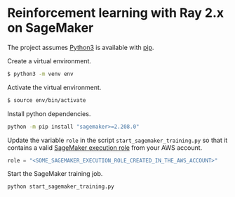 # Reinforcement learning with Ray 2.x on SageMaker

The project assumes [Python3](https://www.python.org/downloads/) is available with [pip](https://pip.pypa.io/en/stable/installation/).

Create a virtual environment.
```bash
$ python3 -m venv env
```

Activate the virtual environment.
```bash
$ source env/bin/activate
```

Install python dependencies.
```bash
python -m pip install "sagemaker>=2.208.0"
```

Update the variable `role` in the script `start_sagemaker_training.py` so that it contains a valid [SageMaker execution role](https://docs.aws.amazon.com/sagemaker/latest/dg/sagemaker-roles.html) from your AWS account.
```python
role = "<SOME_SAGEMAKER_EXECUTION_ROLE_CREATED_IN_THE_AWS_ACCOUNT>"
```

Start the SageMaker training job.
```bash
python start_sagemaker_training.py
```
